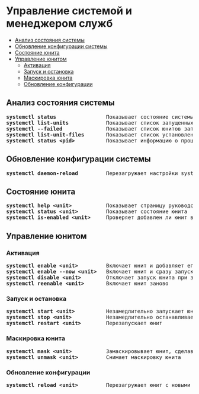 # Управление системой и менеджером служб
   * [Анализ состояния системы](#анализ-состояния-системы)
   * [Обновление конфигурации системы](#обновление-конфигурации-системы)
   * [Состояние юнита](#состояние-юнита)
   * [Управление юнитом](#управление-юнитом)
      * [Активация](#активация)
      * [Запуск и остановка](#запуск-и-остановка)
      * [Маскировка юнита](#маскировка-юнита)
      * [Обновление конфигурации](#обновление-конфигурации)
## Анализ состояния системы
<pre>
<b>systemctl status</b>                Показывает состояние системы
<b>systemctl list-units</b>            Показывает список запущенных юнитов
<b>systemctl --failed</b>              Показывает список юнитов запустить которые не удалось
<b>systemctl list-unit-files</b>       Показывает список установленных файлов юнитов
<b>systemctl status &lt;pid&gt;</b>          Показывает информацию о процессе по его PID
</pre>
## Обновление конфигурации системы
<pre>
<b>systemctl daemon-reload</b>         Перезагружает настройки systemd
</pre>
## Состояние юнита
<pre>
<b>systemctl help &lt;unit&gt;</b>           Показывает страницу руководства юнита
<b>systemctl status &lt;unit&gt;</b>         Показывает состояние юнита
<b>systemctl is-enabled &lt;unit&gt;</b>     Проверяет добавлен ли юнит в автозапуск
</pre>
## Управление юнитом
### Активация
<pre>
<b>systemctl enable &lt;unit&gt;</b>         Включает юнит и добавляет его в автозапуск
<b>systemctl enable --now &lt;unit&gt;</b>   Включает юнит и сразу запускает его
<b>systemctl disable &lt;unit&gt;</b>        Отключает запуск юнита при загрузке системы
<b>systemctl reenable &lt;unit&gt;</b>       Включает юнит заново
</pre>
### Запуск и остановка
<pre>
<b>systemctl start &lt;unit&gt;</b>          Незамедлительно запускает юнит
<b>systemctl stop &lt;unit&gt;</b>           Незамедлительно останавливает юнит
<b>systemctl restart &lt;unit&gt;</b>        Перезапускает юнит
</pre>
### Маскировка юнита
<pre>
<b>systemctl mask &lt;unit&gt;</b>           Замаскировывает юнит, сделав невозможным его запуск
<b>systemctl unmask &lt;unit&gt;</b>         Снимает маскировку юнита
</pre>
### Обновление конфигурации
<pre>
<b>systemctl reload &lt;unit&gt;</b>         Перезагружает юнит с новыми настройками
</pre>
